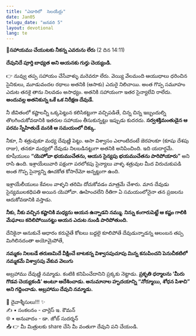 ```yaml
---
title: "ఎడారిలో  సెలయేర్లు"
date: Jan05
telugu_date: "జనవరి 5"
layout: devotional
lang: te
---
```


**📖సహాయము చేయుటకు నీకన్న ఎవరును లేరు**
 (2 దిన 14:11)

 **దేవునిదే పూర్తి బాధ్యత అని ఆయనకు గుర్తు చెయ్యండి.**

👉 నువ్వు తప్ప సహాయం చేసేవాళ్ళు మరెవరూ లేరు. వెయ్యి వేలమంది ఆయుధాలు ధరించిన సైనికులు, మూడువందల రథాలు అతనికి (ఆసాకు) ఎదురై నిలిచాయి. అంత గొప్ప సమూహం ఎదుట తనకై తాను నిలవడం అసాధ్యం. అతనికి సహాయంగా ఇతర సైన్యాలేవి రాలేదు. 
**అందువల్ల అతనికున్న ఒకే ఒక నిరీక్షణ దేవుడే.**

  నీ జీవితంలో కష్టాలన్నీ ఒక్కపెట్టున కలిసికట్టుగా వచ్చిపడితే, చిన్న చిన్న ఇబ్బందుల్ని తొలగించుకోవడానికి ఇతరుల సహాయం తీసుకున్నట్టు ఇప్పుడు కుదరదు. **సర్వశక్తిమంతుడైన ఆ పరమ స్నేహితుడే మనకి ఆ సమయంలో దిక్కు.** 

నీకూ, నీ శత్రువుకూ మధ్య దేవుణ్ణి పెట్టు. ఆసా విశ్వాసం ఎలాంటిదంటే జెరహుకూ (కూషు దేశపు రాజు), తనకూ  మధ్యలో దేవుడు నిలబడినట్టుగా అతనికి అనిపించింది. ఇది యదార్ధమే. కూషీయులు **“యెహోవా భయముచేతను, ఆయన సైన్యపు భయముచేతను పారిపోయారు”** అని రాసి ఉంది. ఇశ్రాయేలువారి పక్షంగా పరలోకపు సైన్యాలు వాళ్ళ శత్రువుల మీద విరుచుకుపడి అంత గొప్ప సైన్యాన్ని ఊచకోత కోసారేమో అన్నట్టుగా ఉంది.

 ఇశ్రాయేలీయులు కేవలం వాళ్ళని తరిమి దోచుకోవడం మాత్రమే చేశారు. మాన దేవుడు సైన్యములకధిపతి అయిన యెహోవా. ఊహించలేని రీతిగా ఏ సమయంలోనైనా తన ప్రజలను ఆదుకోవడానికి వస్తాడు. 

**నీకు, నీకు వచ్చిన కష్టానికి మధ్యను ఆయన ఉన్నాడని నమ్ము. నిన్ను కంగారుపెట్టే ఆ  కష్టం గాలికి మేఘాలు కదిలిపోయినట్టు ఆయన ఎదుట నుండి పారిపోతుంది.**

దేనికైనా ఆనుకునే ఆధారం కరువైతే 
కోటలు బద్దలై కూలిపోతే 
దేవుడున్నాడన్న ఆలంబన తప్ప 
మిగిలినదంతా అయోమైపోతే, 

**నమ్మకం నిలబడే తరుణమిదే వీక్షించే బాటకన్న విశ్వాసపుచూపు మిన్న కనుపించని పెనుచీకటిలో నమ్మకమే విశ్వాసపు  వేకువ వెలుగు** 

అబ్రహాము దేవుణ్ణి నమ్మాడు. కంటికి కనిపించేదానిని ప్రక్కకు నెట్టాడు. 
**ప్రకృతి  ధర్మాలను ‘మీరు గొడవ చెయ్యకండి’ అంటూ ఆదేశించాడు. అనుమానాల హృదయాన్ని “నోర్మూయి, శోధన పిశాచి” అని గద్దించాడు. అబ్రహాము దేవుని నమ్మాడు.**


<div class="blessing">🙏 <span class="bless-text">దైవాశ్శీసులు!!!</span> ✨</div>

<div class="credit">✍️ <span class="credit-text">▪ సంకలనం - చార్లెస్ ఇ. కౌమన్</span></div>
<div class="credit">🌐 <span class="credit-text">▪ అనువాదం - డా. జోబ్ సుదర్శన్</span></div>


<div class="share">📤 👉 <span class="share-text">మీ మిత్రులకు share చేసి మీ వంతుగా దేవుని పని చేయండి.</span></div>
